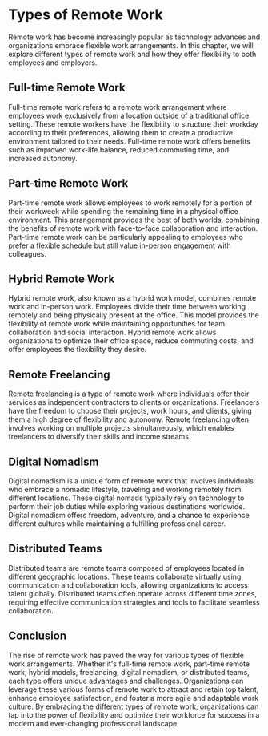 # Types of Remote Work

Remote work has become increasingly popular as technology advances and organizations embrace flexible work arrangements. In this chapter, we will explore different types of remote work and how they offer flexibility to both employees and employers.

## Full-time Remote Work

Full-time remote work refers to a remote work arrangement where employees work exclusively from a location outside of a traditional office setting. These remote workers have the flexibility to structure their workday according to their preferences, allowing them to create a productive environment tailored to their needs. Full-time remote work offers benefits such as improved work-life balance, reduced commuting time, and increased autonomy.

## Part-time Remote Work

Part-time remote work allows employees to work remotely for a portion of their workweek while spending the remaining time in a physical office environment. This arrangement provides the best of both worlds, combining the benefits of remote work with face-to-face collaboration and interaction. Part-time remote work can be particularly appealing to employees who prefer a flexible schedule but still value in-person engagement with colleagues.

## Hybrid Remote Work

Hybrid remote work, also known as a hybrid work model, combines remote work and in-person work. Employees divide their time between working remotely and being physically present at the office. This model provides the flexibility of remote work while maintaining opportunities for team collaboration and social interaction. Hybrid remote work allows organizations to optimize their office space, reduce commuting costs, and offer employees the flexibility they desire.

## Remote Freelancing

Remote freelancing is a type of remote work where individuals offer their services as independent contractors to clients or organizations. Freelancers have the freedom to choose their projects, work hours, and clients, giving them a high degree of flexibility and autonomy. Remote freelancing often involves working on multiple projects simultaneously, which enables freelancers to diversify their skills and income streams.

## Digital Nomadism

Digital nomadism is a unique form of remote work that involves individuals who embrace a nomadic lifestyle, traveling and working remotely from different locations. These digital nomads typically rely on technology to perform their job duties while exploring various destinations worldwide. Digital nomadism offers freedom, adventure, and a chance to experience different cultures while maintaining a fulfilling professional career.

## Distributed Teams

Distributed teams are remote teams composed of employees located in different geographic locations. These teams collaborate virtually using communication and collaboration tools, allowing organizations to access talent globally. Distributed teams often operate across different time zones, requiring effective communication strategies and tools to facilitate seamless collaboration.

## Conclusion

The rise of remote work has paved the way for various types of flexible work arrangements. Whether it's full-time remote work, part-time remote work, hybrid models, freelancing, digital nomadism, or distributed teams, each type offers unique advantages and challenges. Organizations can leverage these various forms of remote work to attract and retain top talent, enhance employee satisfaction, and foster a more agile and adaptable work culture. By embracing the different types of remote work, organizations can tap into the power of flexibility and optimize their workforce for success in a modern and ever-changing professional landscape.
